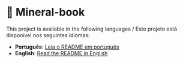 # 🔮  Mineral-book

 This project is avaliable in the following languages / Este projeto está disponível nos seguintes idiomas:

- **Português**: [Leia o README em português](README_PT.md)
- **English**: [Read the README in English](README_EN.md)